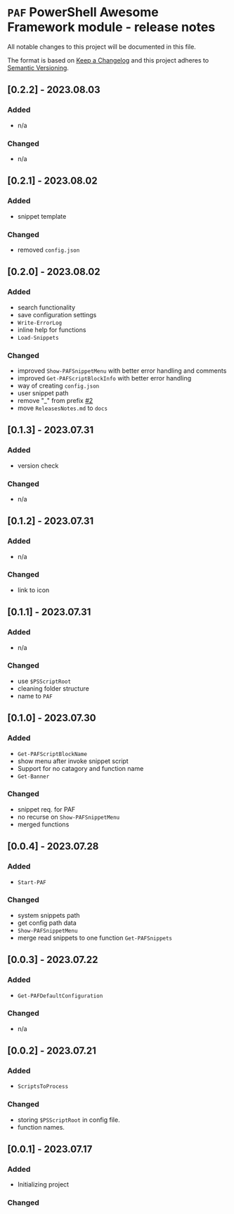 # `PAF` PowerShell Awesome Framework module - release notes

All notable changes to this project will be documented in this file.

The format is based on [Keep a Changelog](http://keepachangelog.com/) and this project adheres to [Semantic Versioning](http://semver.org/).

## [0.2.2] - 2023.08.03

### Added

- n/a

### Changed

- n/a

## [0.2.1] - 2023.08.02

### Added

- snippet template

### Changed

- removed `config.json`

## [0.2.0] - 2023.08.02

### Added

- search functionality
- save configuration settings
- `Write-ErrorLog`
- inline help for functions
- `Load-Snippets`

### Changed

- improved `Show-PAFSnippetMenu` with better error handling and comments
- improved `Get-PAFScriptBlockInfo` with better error handling
- way of creating `config.json`
- user snippet path
- remove "_" from prefix [#2](https://github.com/voytas75/PowershellFramework/issues/2)
- move `ReleasesNotes.md` to `docs`

## [0.1.3] - 2023.07.31

### Added

- version check

### Changed

- n/a

## [0.1.2] - 2023.07.31

### Added

- n/a

### Changed

- link to icon

## [0.1.1] - 2023.07.31

### Added

- n/a

### Changed

- use `$PSScriptRoot`
- cleaning folder structure
- name to `PAF`

## [0.1.0] - 2023.07.30

### Added

- `Get-PAFScriptBlockName`
- show menu after invoke snippet script
- Support for no catagory and function name
- `Get-Banner`

### Changed

- snippet req. for PAF
- no recurse on `Show-PAFSnippetMenu`
- merged functions

## [0.0.4] - 2023.07.28

### Added

- `Start-PAF`

### Changed

- system snippets path
- get config path data
- `Show-PAFSnippetMenu`
- merge read snippets to one function `Get-PAFSnippets`

## [0.0.3] - 2023.07.22

### Added

- `Get-PAFDefaultConfiguration`

### Changed

- n/a

## [0.0.2] - 2023.07.21

### Added

- `ScriptsToProcess`

### Changed

- storing `$PSScriptRoot` in config file.
- function names.

## [0.0.1] - 2023.07.17

### Added

- Initializing project

### Changed
